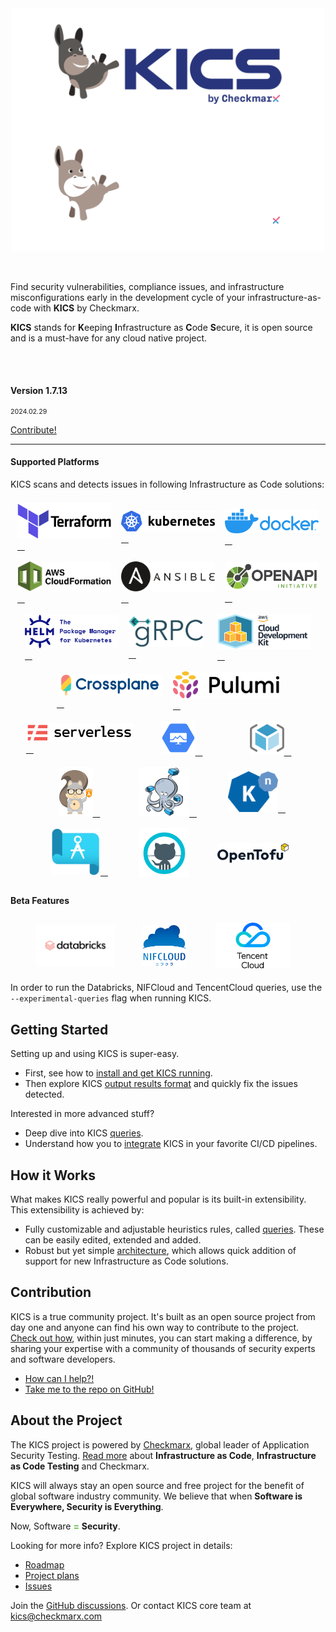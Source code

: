 <div class="row" >
    <div class="col-6 text-center" >
        <div style="width: 100%; display: grid; place-items: center;">
                <img alt="KICS - Keeping Infrastructure as Code Secure" src="img/logo/kics_new_logo_2022_dark.png#only-light#gh-light-mode-only" width="500">
                <img alt="KICS - Keeping Infrastructure as Code Secure" src="img/logo/kics_new_logo_2022_white.png#only-dark#gh-dark-mode-only" width="500">
        </div>
        <br/>
         <br/>
        <p>Find security vulnerabilities, compliance issues, and infrastructure misconfigurations early in the development cycle of your infrastructure-as-code with <b>KICS</b> by Checkmarx.</p>
        <p><b>KICS</b> stands for <b>K</b>eeping <b>I</b>nfrastructure as <b>C</b>ode <b>S</b>ecure, it is open source and is a must-have for any cloud native project.</p>
    </div>
    <div class="col-6 text-center">
        <br/><br/>
        <h4>Version 1.7.13</h4>
        <p style="font-size:8pt">2024.02.29<p>
        <a class="btn btn-outline-success"  href="https://docs.kics.io/latest/CONTRIBUTING">Contribute!</a>
    </div>
</div>

---

#### Supported Platforms

KICS scans and detects issues in following Infrastructure as Code solutions:

<div style="display:flex;flex:1;flex-wrap:wrap;align-items:center;justify-content:center">
<div class="card card-interactable" style="min-width:150;flex:0 0 25%;display:flex;align-items:center;justify-content:center;margin:8px">
        <a href="/platforms/#terraform">
                <img alt="Terraform" src="img/logo-terraform.png" width="150" style="min-width:150px">&nbsp;&nbsp;&nbsp;
        </a>
</div>
<div class="card card-interactable"  style="min-width:150;flex:0 0 25%;display:flex;align-items:center;justify-content:center;margin:8px">
        <a href="/platforms/#kubernetes">
                <img alt="Kubernetes" src="img/logo-k8s.png"  width="150" style="min-width:150px">&nbsp;&nbsp;&nbsp;
        </a>
</div>
<div class="card card-interactable"  style="min-width:150;flex:0 0 25%;display:flex;align-items:center;justify-content:center;margin:8px">
        <a href="/platforms/#docker">
                <img alt="Docker" src="img/logo-docker.png"  width="150" style="min-width:150px">&nbsp;&nbsp;&nbsp;
        </a>
</div>
<div class="card card-interactable"  style="min-width:150;flex:0 0 25%;display:flex;align-items:center;justify-content:center;margin:8px">
        <a href="/platforms/#cloudformation">
                <img alt="CloudFormation" src="img/logo-cf.png"  width="150" style="min-width:150px">&nbsp;&nbsp;&nbsp;
        </a>
</div>
<div class="card card-interactable"  style="min-width:150;flex:0 0 25%;display:flex;align-items:center;justify-content:center;margin:8px">
        <a href="/platforms/#ansible">
                <img alt="Ansible" src="img/logo-ansible.png"  width="150" style="min-width:150px">&nbsp;&nbsp;&nbsp;
        </a>
</div>
<div class="card card-interactable"  style="min-width:150;flex:0 0 25%;display:flex;align-items:center;justify-content:center;margin:8px">
        <a href="/platforms/#openapi">
                <img alt="OpenAPI" src="img/logo-openapi.png"  width="150" style="min-width:150px">&nbsp;&nbsp;&nbsp;
        </a>
</div>
<div class="card card-interactable"  style="min-width:150;flex:0 0 25%;display:flex;align-items:center;justify-content:center;margin:8px">
        <a href="/platforms/#helm">
                <img alt="Helm" src="img/logo-helm.png"  width="150" style="min-width:150px">&nbsp;&nbsp;&nbsp;
        </a>
</div>
<div class="card card-interactable"  style="min-width:120;flex:0 0 25%;display:flex;align-items:center;justify-content:center;margin:8px">
        <a href="/platforms/#grpc">
                <img alt="gRPC" src="img/logo-grpc.png"  width="120" style="min-width:120px">&nbsp;&nbsp;&nbsp;
        </a>
</div>
<div class="card card-interactable"  style="min-width:150;flex:0 0 25%;display:flex;align-items:center;justify-content:center;margin:8px">
        <a href="/platforms/#cdk">
                <img alt="Cloud Deployment Kit" src="img/logo-cdk.png"  width="150" style="min-width:150px">&nbsp;&nbsp;&nbsp;
        </a>
</div>
<div class="card card-interactable"  style="min-width:80;flex:0 0 25%;display:flex;align-items:center;justify-content:center;margin:8px">
        <a href="/platforms/#crossplane">
                <img alt="Crossplane" src="img/logo-crossplane.png"  width="170" style="min-width:170px">&nbsp;&nbsp;&nbsp;
        </a>
</div>
<div class="card card-interactable"  style="min-width:80;flex:0 0 25%;display:flex;align-items:center;justify-content:center;margin:8px">
        <a href="/platforms/#pulumi">
                <img alt="Pulumi" src="img/logo-pulumi.png"  width="170" style="min-width:170px">&nbsp;&nbsp;&nbsp;
        </a>
</div>
<div class="card card-interactable"  style="min-width:80;flex:0 0 25%;display:flex;align-items:center;justify-content:center;margin:8px">
        <a href="/platforms/#serverlessfw">
                <img alt="ServerlessFW" src="img/logo-serverlessfw.png"  width="170" style="min-width:170px">&nbsp;&nbsp;&nbsp;
        </a>
</div>
<div class="card card-interactable"  style="min-width:55;flex:0 0 25%;display:flex;align-items:center;justify-content:center;margin:8px">
        <a href="/platforms/#google_deployment_manager">
                <img alt="Google Deployment Manager" src="img/logo-gdm.png"  width="55" style="min-width:55px">&nbsp;&nbsp;&nbsp;
        </a>
</div>
<div class="card card-interactable"  style="min-width:55;flex:0 0 25%;display:flex;align-items:center;justify-content:center;margin:8px">
        <a href="/platforms/#azure_resource_manager">
                <img alt="Azure Resource Manager" src="img/logo-arm.png"  width="55" style="min-width:55px">&nbsp;&nbsp;&nbsp;
        </a>
</div>
<div class="card card-interactable"  style="min-width:55;flex:0 0 25%;display:flex;align-items:center;justify-content:center;margin:8px">
        <a href="/platforms/#sam">
                <img alt="SAM" src="img/logo-sam.png"  width="55" style="min-width:55px">&nbsp;&nbsp;&nbsp;
        </a>
</div>
<div class="card card-interactable"  style="min-width:80;flex:0 0 25%;display:flex;align-items:center;justify-content:center;margin:8px">
        <a href="/platforms/#docker_compose">
                <img alt="Docker Compose" src="img/logo-dockercompose.png"  width="80" style="min-width:80px">&nbsp;&nbsp;&nbsp;
        </a>
</div>
<div class="card card-interactable"  style="min-width:80;flex:0 0 25%;display:flex;align-items:center;justify-content:center;margin:8px">
        <a href="/platforms/#knative">
                <img alt="Knative" src="img/logo-knative.png"  width="80" style="min-width:80px">&nbsp;&nbsp;&nbsp;
        </a>
</div>
<div class="card card-interactable"  style="min-width:80;flex:0 0 25%;display:flex;align-items:center;justify-content:center;margin:8px">
        <a href="/platforms/#azure_blueprints">
                <img alt="Azure Blueprints" src="img/logo-azure-blueprints.png"  width="80" style="min-width:80px">&nbsp;&nbsp;&nbsp;
        </a>
</div>
<div class="card"  style="min-width:80;flex:0 0 25%;display:flex;align-items:center;justify-content:center;margin:8px">
        <img alt="GitHub Workflows" src="img/logo-github-icon.png"  width="80" style="min-width:80px">&nbsp;&nbsp;&nbsp;
</div>
<div class="card"  style="min-width:80;flex:0 0 25%;display:flex;align-items:center;justify-content:center;margin:8px">
        <img alt="OpenTofu" src="img/logo-opentofu.png"  width="130" style="min-width:80px">&nbsp;&nbsp;&nbsp;
</div>
</div>

#### Beta Features
<div style="display:flex;flex:1;flex-wrap:wrap;align-items:center;justify-content:center">
<div class="card" style="min-width:80;flex:0 0 25%;display:flex;align-items:center;justify-content:center;margin:8px">
        <img alt="Databricks" src="img/logo-databricks.png" width="200">&nbsp;&nbsp;&nbsp;
</div>
<div class="card"  style="min-width:80;flex:0 0 25%;display:flex;align-items:center;justify-content:center;margin:8px">
        <img alt="NIFCloud" src="img/logo-nifcloud.png" width="70">&nbsp;&nbsp;&nbsp;
</div>
<div class="card"  style="min-width:80;flex:0 0 25%;display:flex;align-items:center;justify-content:center;margin:8px">
        <img alt="TencentCloud" src="img/logo-tencentcloud.png" width="120">&nbsp;&nbsp;&nbsp;
</div>
</div>

In order to run the Databricks, NIFCloud and TencentCloud queries, use the `--experimental-queries` flag when running KICS.

## Getting Started

Setting up and using KICS is super-easy.

-   First, see how to [install and get KICS running](getting-started.md).
-   Then explore KICS [output results format](results.md) and quickly fix the issues detected.

Interested in more advanced stuff?

-   Deep dive into KICS [queries](queries.md).
-   Understand how you to [integrate](integrations.md) KICS in your favorite CI/CD pipelines.

## How it Works

What makes KICS really powerful and popular is its built-in extensibility. This extensibility is achieved by:

-   Fully customizable and adjustable heuristics rules, called [queries](queries.md). These can be easily edited, extended and added.
-   Robust but yet simple [architecture](architecture.md), which allows quick addition of support for new Infrastructure as Code solutions.

## Contribution

KICS is a true community project. It's built as an open source project from day one and anyone can find his own way to contribute to the project.
[Check out how](CONTRIBUTING.md), within just minutes, you can start making a difference, by sharing your expertise with a community of thousands of security experts and software developers.

-   [How can I help?!](CONTRIBUTING.md)
-   <a href="https://github.com/Checkmarx/kics/" target="_blank">Take me to the repo on GitHub!</a>

## About the Project

The KICS project is powered by <a href="https://www.checkmarx.com/" target="_blank">Checkmarx</a>, global leader of Application Security Testing.
[Read more](about.md) about **Infrastructure as Code**, **Infrastructure as Code Testing** and Checkmarx.

KICS will always stay an open source and free project for the benefit of global software industry community.
We believe that when **Software is Everywhere, Security is Everything**.

Now, Software <span style="color: #5FBB46">**=**</span> **Security**.

Looking for more info? Explore KICS project in details:

-   [Roadmap](roadmap.md)
-   <a href="https://github.com/Checkmarx/kics/projects" target="_blank">Project plans</a>
-   <a href="https://github.com/Checkmarx/kics/issues" target="_blank">Issues</a>

Join the <a href="https://github.com/Checkmarx/kics/discussions" target="_blank">GitHub discussions</a>.
Or contact KICS core team at [kics@checkmarx.com](mailto:kics@checkmarx.com)
